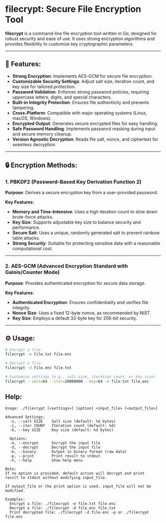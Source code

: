 # filecrypt: Secure File Encryption Tool

**filecrypt** is a command-line file encryption tool written in Go, designed for robust security and ease of use. It uses strong encryption algorithms and provides flexibility to customize key cryptographic parameters.

---

## 🚀 Features:

- **Strong Encryption**: Implements AES-GCM for secure file encryption.
- **Customizable Security Settings**: Adjust salt size, iteration count, and key size for tailored protection.
- **Password Validation**: Enforces strong password policies, requiring uppercase letters, digits, and special characters.
- **Built-in Integrity Protection**: Ensures file authenticity and prevents tampering.
- **Cross-Platform**: Compatible with major operating systems (Linux, macOS, Windows).
- **Encrypted Output**: Generates secure encrypted files for easy handling.
- **Safe Password Handling**: Implements password masking during input and secure memory cleanup.
- **Version Agnostic Decryption**: Reads file salt, nonce, and ciphertext for seamless decryption.

---

## 🔒 Encryption Methods:

### 1. **PBKDF2 (Password-Based Key Derivation Function 2)**  
**Purpose**: Derives a secure encryption key from a user-provided password.  

**Key Features**:  
- **Memory and Time-Intensive**: Uses a high iteration count to slow down brute-force attacks.  
- **Key Size**: Supports adjustable key size to balance security and performance.
- **Secure Salt**: Uses a unique, randomly generated salt to prevent rainbow table attacks.
- **Strong Security**: Suitable for protecting sensitive data with a reasonable computational cost.  

---

### 2. **AES-GCM (Advanced Encryption Standard with Galois/Counter Mode)**  
**Purpose**: Provides authenticated encryption for secure data storage.  

**Key Features**:  
- **Authenticated Encryption**: Ensures confidentiality and verifies file integrity.  
- **Nonce Size**: Uses a fixed 12-byte nonce, as recommended by NIST.  
- **Key Size**: Employs a default 32-byte key for 256-bit security.  

---

## ⚙️ Usage:

```bash
# Encrypt a file
filecrypt -e file.txt file.enc

# Decrypt a file
filecrypt -d file.enc file.txt

# Customize settings (e.g., salt size, iteration count, or key size)
filecrypt --salt=64 --iter=20000000 --key=64 -e file.txt file.enc
```

## Help:
```
Usage: ./filecrypt [<settings>] [option] <input_file> [<output_file>]

Advanced Settings:
  -s, --salt SIZE    Salt size (default: %d bytes)
  -i, --iter COUNT   Iteration count (default: %d)
  -k, --key SIZE     Key size (default: %d bytes)

  Options:
  -e, --encrypt      Encrypt the input file
  -d, --decrypt      Decrypt the input file
  -b, --binary       Output in binary format (raw data)
  -p, --print        Print result to stdout
  -h, --help         Show help menu

Note:
If no option is provided, default action will decrypt and print
result to stdout without modifying input_file.

If output_file or the print option is used, input_file will not be modified.

Examples:
  Encrypt a file: ./filecrypt -e file.txt file.enc
  Decrypt a file: ./filecrypt -d file.enc file.txt
  Print decrypted file: ./filecrypt -d file.enc -p or ./filecrypt file.enc
```
